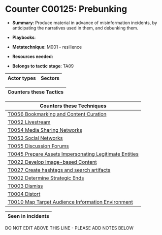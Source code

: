 # Counter C00125: Prebunking

* **Summary**: Produce material in advance of misinformation incidents, by anticipating the narratives used in them, and debunking them. 

* **Playbooks**: 

* **Metatechnique**: M001 - resilience

* **Resources needed:** 

* **Belongs to tactic stage**: TA09


| Actor types | Sectors |
| ----------- | ------- |



| Counters these Tactics |
| ---------------------- |



| Counters these Techniques |
| ------------------------- |
| [T0056 Bookmarking and Content Curation](../generated_pages/techniques/T0056.md) |
| [T0052 Livestream](../generated_pages/techniques/T0052.md) |
| [T0054 Media Sharing Networks](../generated_pages/techniques/T0054.md) |
| [T0053 Social Networks](../generated_pages/techniques/T0053.md) |
| [T0055 Discussion Forums](../generated_pages/techniques/T0055.md) |
| [T0045 Prepare Assets Impersonating Legitimate Entities](../generated_pages/techniques/T0045.md) |
| [T0022 Develop Image-based Content](../generated_pages/techniques/T0022.md) |
| [T0027 Create hashtags and search artifacts](../generated_pages/techniques/T0027.md) |
| [T0002 Determine Strategic Ends](../generated_pages/techniques/T0002.md) |
| [T0003 Dismiss](../generated_pages/techniques/T0003.md) |
| [T0004 Distort](../generated_pages/techniques/T0004.md) |
| [T0010 Map Target Audience Information Environment](../generated_pages/techniques/T0010.md) |



| Seen in incidents |
| ----------------- |


DO NOT EDIT ABOVE THIS LINE - PLEASE ADD NOTES BELOW